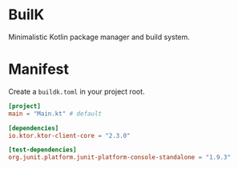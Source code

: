 # BuilK
Minimalistic Kotlin package manager and build system.

# Manifest
Create a `buildk.toml` in your project root.

```toml
[project]
main = "Main.kt" # default

[dependencies]
io.ktor.ktor-client-core = "2.3.0"

[test-dependencies]
org.junit.platform.junit-platform-console-standalone = "1.9.3"
```
